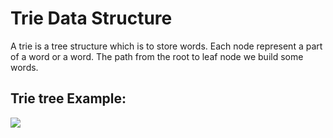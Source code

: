 # Trie Data Structure

A trie is a tree structure which is to store words. Each node represent a part of a word or a word.
The path from the root to leaf node we build some words.

## Trie tree Example:

[![](https://mermaid.ink/img/pako:eNp9Vd1u0zAYfRWTaVILacua0a0ZK4KNCyQYaNsNanfhxF8aa64dbIeuqnrNU_AOE7dIPEO543Fw7KRJikQuIsfnnO_X_rL2YkHAC725xFmKbt_MODKPFEJfGaDTQajbRb3eBEXuO-p22xQLKgeqCnTvaIdDqYaKUEPUIfRfJHdI3jYKNQE7Aq4IDYhVHllbjRsMnFwXX1N512SwlhWcvDcvuzNlLR5tsS4tg7QYeYvx2TJWLYaqC6T2ClRDuoT0Xh1Uw7xqJFulofbTULssHEXXDFE5EZUTodv6T7wQZzvx4SFSX6Y3X3IsAakUZ3BnuTHtdC6ojFm5W0dUKPLInbPXuy3ri0w-ElJa6fXQ7VIgRjm8jORgAmQOKBaLBXBtPUjREhO6vqR4IThBS6pTZEVWjiIJ-H6Den2r6lyLnBMghjBRNm67skHuWTw_n0gxrARINbKsqcBJI7UroWkMSKdYIy6QhgeNKHcaVKgxKUylYJaUKw2YODJVCGcZWEdJLrVhICKWteWyQySYXANmbIWY4HPnwCZcpGozLdIxLjFHdTUbEV64Ghp3ibY-8sg0KQMZF5VVdM5V7bPTece5YQ1MQ4tmFraxKbESCzCxEGRrl0FMMUNxiiWOjVFVzoqk4_dfPXnWe_rnR6P98UpOL1aSMkZj0-aJ-R62Dwvaft8-_v62fdz-3P7qds8qLYoZVuoSEjSXABwlxkZ4ME5GvtJS3EN4EARBue4tKdFpOMwezvbFQmJuDpNTJ-P_qI_31OYI-NXA8-008O318N2w8O0w8O2F9-2I8csx4rtb5-uS7hJomSa0DGzGPd9bgFxgSsxEXhesmWcOxAJmXmiWBBKcMz3zZnxjqHlGsIa3hGohvTDBTIHv4VyLmxWPvVDLHCqSuSHm4i12LCYwASNae3qV2fFPlTYmY8ETOi_2c8nMdqp1psLBoID7c3Pa8qhv7uJAUWJ6rtOv49FgNByd4mEAo5MAvwgCEkdH49NkeHyUkJPnR0PsbTa-BzbKD-5fY385m79dNQw9?type=png)](https://mermaid.live/edit#pako:eNp9Vd1u0zAYfRWTaVILacua0a0ZK4KNCyQYaNsNanfhxF8aa64dbIeuqnrNU_AOE7dIPEO543Fw7KRJikQuIsfnnO_X_rL2YkHAC725xFmKbt_MODKPFEJfGaDTQajbRb3eBEXuO-p22xQLKgeqCnTvaIdDqYaKUEPUIfRfJHdI3jYKNQE7Aq4IDYhVHllbjRsMnFwXX1N512SwlhWcvDcvuzNlLR5tsS4tg7QYeYvx2TJWLYaqC6T2ClRDuoT0Xh1Uw7xqJFulofbTULssHEXXDFE5EZUTodv6T7wQZzvx4SFSX6Y3X3IsAakUZ3BnuTHtdC6ojFm5W0dUKPLInbPXuy3ri0w-ElJa6fXQ7VIgRjm8jORgAmQOKBaLBXBtPUjREhO6vqR4IThBS6pTZEVWjiIJ-H6Den2r6lyLnBMghjBRNm67skHuWTw_n0gxrARINbKsqcBJI7UroWkMSKdYIy6QhgeNKHcaVKgxKUylYJaUKw2YODJVCGcZWEdJLrVhICKWteWyQySYXANmbIWY4HPnwCZcpGozLdIxLjFHdTUbEV64Ghp3ibY-8sg0KQMZF5VVdM5V7bPTece5YQ1MQ4tmFraxKbESCzCxEGRrl0FMMUNxiiWOjVFVzoqk4_dfPXnWe_rnR6P98UpOL1aSMkZj0-aJ-R62Dwvaft8-_v62fdz-3P7qds8qLYoZVuoSEjSXABwlxkZ4ME5GvtJS3EN4EARBue4tKdFpOMwezvbFQmJuDpNTJ-P_qI_31OYI-NXA8-008O318N2w8O0w8O2F9-2I8csx4rtb5-uS7hJomSa0DGzGPd9bgFxgSsxEXhesmWcOxAJmXmiWBBKcMz3zZnxjqHlGsIa3hGohvTDBTIHv4VyLmxWPvVDLHCqSuSHm4i12LCYwASNae3qV2fFPlTYmY8ETOi_2c8nMdqp1psLBoID7c3Pa8qhv7uJAUWJ6rtOv49FgNByd4mEAo5MAvwgCEkdH49NkeHyUkJPnR0PsbTa-BzbKD-5fY385m79dNQw9)
